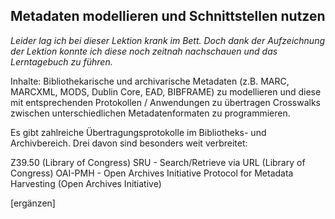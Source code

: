 ## Metadaten modellieren und Schnittstellen nutzen

_Leider lag ich bei dieser Lektion krank im Bett. Doch dank der Aufzeichnung der Lektion konnte ich diese noch zeitnah nachschauen und das Lerntagebuch zu führen._

Inhalte:
Bibliothekarische und archivarische Metadaten (z.B. MARC, MARCXML, MODS, Dublin Core, EAD, BIBFRAME) zu modellieren und diese mit entsprechenden Protokollen / Anwendungen zu übertragen
Crosswalks zwischen unterschiedlichen Metadatenformaten zu programmieren.

Es gibt zahlreiche Übertragungsprotokolle im Bibliotheks- und Archivbereich. Drei davon sind besonders weit verbreitet:

Z39.50 (Library of Congress)
SRU - Search/Retrieve via URL (Library of Congress)
OAI-PMH - Open Archives Initiative Protocol for Metadata Harvesting (Open Archives Initiative)

[ergänzen]
